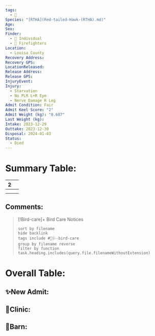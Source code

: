 ```yaml
---
tags:
  - 🦅
Species: "[RTHA](Red-tailed-Hawk-(RTHA).md)"
Age: 
Sex: 
Finder:
  - 🧑 Individual
  - 🚒 Firefighters
Location:
  - Louisa County
Recovery Address: 
Recovery GPS: 
LocationReleased: 
Release Address: 
Release GPS: 
InjuryEvent: 
Injury:
  - Starvation
  - No PLR L+R Eye
  - Nerve Damage R Leg
Admit Condition: Fair
Admit Keel Score: "2"
Admit Weight (kg): "0.687"
Last Weight (kg): 
Intake: 2023-12-29
Outtake: 2023-12-30
Disposal: 2024-01-03
Status:
  - Died
---
```


# Summary Table:

<div><table class="dataview table-view-table"><thead class="table-view-thead"><tr class="table-view-tr-header"><th class="table-view-th"><span></span><span class="dataview small-text">2</span></th><th class="table-view-th"><span></span></th></tr></thead><tbody class="table-view-tbody"><tr><td><span></span></td><td><span></span></td></tr><tr><td><span></span></td><td><span></span></td></tr></tbody></table></div>

## Comments:

> [!Bird-care]+ Bird Care Notices
>   ```tasks 
>   sort by filename
>   hide backlink
>   tags include #🦅🩺-bird-care 
>   group by filename reverse
>   filter by function task.heading.includes(query.file.filenameWithoutExtension)
>   ```

# Overall Table:

## ✨New Admit:



## 🏥Clinic:



## 🏡Barn:


